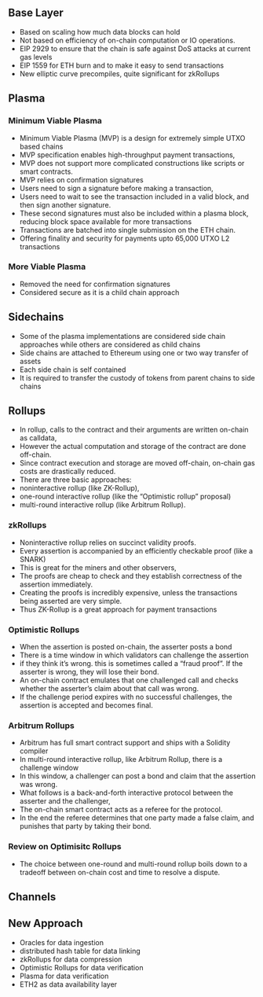 ## Base Layer
- Based on scaling how much data blocks can hold
- Not based on efficiency of on-chain computation or IO operations. 
- EIP 2929 to ensure that the chain is safe against DoS attacks at current gas levels
- EIP 1559 for ETH burn and to make it easy to send transactions
- New elliptic curve precompiles, quite significant for zkRollups

## Plasma

### Minimum Viable Plasma
- Minimum Viable Plasma (MVP) is a design for extremely simple UTXO based chains
- MVP specification enables high-throughput payment transactions, 
- MVP does not support more complicated constructions like scripts or smart contracts.
- MVP relies on confirmation signatures
- Users need to sign a signature before making a transaction, 
- Users need to wait to see the transaction included in a valid block, and then sign another signature. 
- These second signatures must also be included within a plasma block, reducing block space available for more transactions
- Transactions are batched into single submission on the ETH chain.
- Offering finality and security for payments upto 65,000 UTXO L2 transactions

### More Viable Plasma
- Removed the need for confirmation signatures
- Considered secure as it is a child chain approach

## Sidechains
- Some of the plasma implementations are considered side chain approaches while others are considered as child chains
- Side chains are attached to Ethereum using one or two way transfer of assets
- Each side chain is self contained
- It is required to transfer the custody of tokens from parent chains to side chains

## Rollups
- In rollup, calls to the contract and their arguments are written on-chain as calldata, 
- However the actual computation and storage of the contract are done off-chain.
- Since contract execution and storage are moved off-chain, on-chain gas costs are drastically reduced.
- There are three basic approaches: 
- noninteractive rollup (like ZK-Rollup), 
- one-round interactive rollup (like the “Optimistic rollup” proposal)
- multi-round interactive rollup (like Arbitrum Rollup).

### zkRollups
- Noninteractive rollup relies on succinct validity proofs. 
- Every assertion is accompanied by an efficiently checkable proof (like a SNARK) 
- This is great for the miners and other observers, 
- The proofs are cheap to check and they establish correctness of the assertion immediately.
- Creating the proofs is incredibly expensive, unless the transactions being asserted are very simple. 
- Thus ZK-Rollup is a great approach for payment transactions

### Optimistic Rollups
- When the assertion is posted on-chain, the asserter posts a bond 
- There is a time window in which validators can challenge the assertion 
- if they think it’s wrong. this is sometimes called a “fraud proof”. If the asserter is wrong, they will lose their bond.
- An on-chain contract emulates that one challenged call and checks whether the asserter’s claim about that call was wrong. 
- If the challenge period expires with no successful challenges, the assertion is accepted and becomes final.

### Arbitrum Rollups
- Arbitrum has full smart contract support and ships with a Solidity compiler
- In multi-round interactive rollup, like  Arbitrum Rollup, there is a challenge window 
- In this window, a challenger can post a bond and claim that the assertion was wrong. 
- What follows is a back-and-forth interactive protocol between the asserter and the challenger,
- The on-chain smart contract acts as a referee for the protocol.
- In the end the referee determines that one party made a false claim, and punishes that party by taking their bond.

### Review on Optimisitc Rollups
- The choice between one-round and multi-round rollup boils down to a tradeoff between on-chain cost and time to resolve a dispute.

## Channels

## New Approach
- Oracles for data ingestion
- distributed hash table for data linking
- zkRollups for data compression
- Optimistic Rollups for data verification
- Plasma for data verification
- ETH2 as data availability layer
